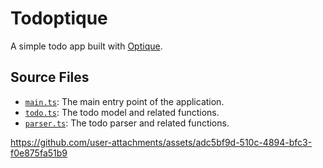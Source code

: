 # Todoptique

A simple todo app built with [Optique].

[Optique]: https://optique.dev

## Source Files

- [`main.ts`](./main.ts): The main entry point of the application.
- [`todo.ts`](./todo.ts): The todo model and related functions.
- [`parser.ts`](./parser.ts): The todo parser and related functions.


https://github.com/user-attachments/assets/adc5bf9d-510c-4894-bfc3-f0e875fa51b9
